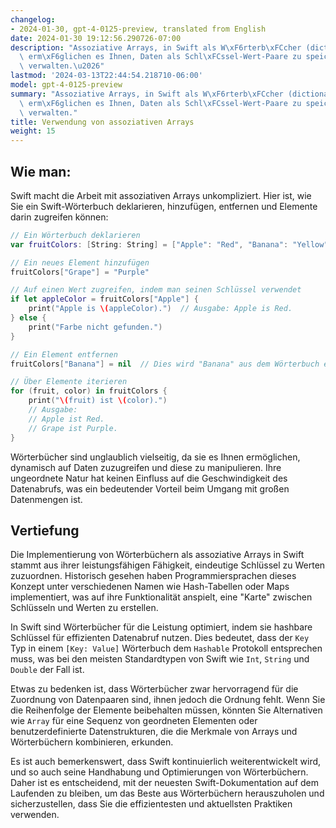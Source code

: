 ```yaml
---
changelog:
- 2024-01-30, gpt-4-0125-preview, translated from English
date: 2024-01-30 19:12:56.290726-07:00
description: "Assoziative Arrays, in Swift als W\xF6rterb\xFCcher (dictionaries) bekannt,\
  \ erm\xF6glichen es Ihnen, Daten als Schl\xFCssel-Wert-Paare zu speichern und zu\
  \ verwalten.\u2026"
lastmod: '2024-03-13T22:44:54.218710-06:00'
model: gpt-4-0125-preview
summary: "Assoziative Arrays, in Swift als W\xF6rterb\xFCcher (dictionaries) bekannt,\
  \ erm\xF6glichen es Ihnen, Daten als Schl\xFCssel-Wert-Paare zu speichern und zu\
  \ verwalten."
title: Verwendung von assoziativen Arrays
weight: 15
---
```


## Wie man:
Swift macht die Arbeit mit assoziativen Arrays unkompliziert. Hier ist, wie Sie ein Swift-Wörterbuch deklarieren, hinzufügen, entfernen und Elemente darin zugreifen können:

```Swift
// Ein Wörterbuch deklarieren
var fruitColors: [String: String] = ["Apple": "Red", "Banana": "Yellow"]

// Ein neues Element hinzufügen
fruitColors["Grape"] = "Purple"

// Auf einen Wert zugreifen, indem man seinen Schlüssel verwendet
if let appleColor = fruitColors["Apple"] {
    print("Apple is \(appleColor).")  // Ausgabe: Apple is Red.
} else {
    print("Farbe nicht gefunden.")
}

// Ein Element entfernen
fruitColors["Banana"] = nil  // Dies wird "Banana" aus dem Wörterbuch entfernen

// Über Elemente iterieren
for (fruit, color) in fruitColors {
    print("\(fruit) ist \(color).")
    // Ausgabe:
    // Apple ist Red.
    // Grape ist Purple.
}
```

Wörterbücher sind unglaublich vielseitig, da sie es Ihnen ermöglichen, dynamisch auf Daten zuzugreifen und diese zu manipulieren. Ihre ungeordnete Natur hat keinen Einfluss auf die Geschwindigkeit des Datenabrufs, was ein bedeutender Vorteil beim Umgang mit großen Datenmengen ist.

## Vertiefung
Die Implementierung von Wörterbüchern als assoziative Arrays in Swift stammt aus ihrer leistungsfähigen Fähigkeit, eindeutige Schlüssel zu Werten zuzuordnen. Historisch gesehen haben Programmiersprachen dieses Konzept unter verschiedenen Namen wie Hash-Tabellen oder Maps implementiert, was auf ihre Funktionalität anspielt, eine "Karte" zwischen Schlüsseln und Werten zu erstellen.

In Swift sind Wörterbücher für die Leistung optimiert, indem sie hashbare Schlüssel für effizienten Datenabruf nutzen. Dies bedeutet, dass der `Key` Typ in einem `[Key: Value]` Wörterbuch dem `Hashable` Protokoll entsprechen muss, was bei den meisten Standardtypen von Swift wie `Int`, `String` und `Double` der Fall ist.

Etwas zu bedenken ist, dass Wörterbücher zwar hervorragend für die Zuordnung von Datenpaaren sind, ihnen jedoch die Ordnung fehlt. Wenn Sie die Reihenfolge der Elemente beibehalten müssen, könnten Sie Alternativen wie `Array` für eine Sequenz von geordneten Elementen oder benutzerdefinierte Datenstrukturen, die die Merkmale von Arrays und Wörterbüchern kombinieren, erkunden.

Es ist auch bemerkenswert, dass Swift kontinuierlich weiterentwickelt wird, und so auch seine Handhabung und Optimierungen von Wörterbüchern. Daher ist es entscheidend, mit der neuesten Swift-Dokumentation auf dem Laufenden zu bleiben, um das Beste aus Wörterbüchern herauszuholen und sicherzustellen, dass Sie die effizientesten und aktuellsten Praktiken verwenden.
